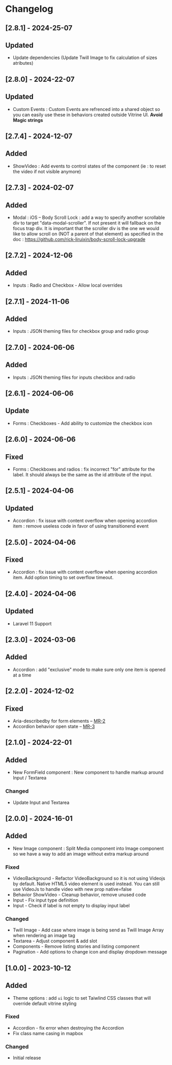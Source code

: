 # Changelog

## [2.8.1] - 2024-25-07

## Updated
- Update dependencies (Update Twill Image to fix calculation of sizes atributes)

## [2.8.0] - 2024-22-07

## Updated
- Custom Events : Custom Events are refrenced into a shared object so you can easily use these in behaviors created outside Vitrine UI. **Avoid Magic strings**

## [2.7.4] - 2024-12-07

## Added
- ShowVideo : Add events to control states of the component (ie : to reset the video if not visible anymore)

## [2.7.3] - 2024-02-07

## Added
- Modal : iOS – Body Scroll Lock : add a way to specify another scrollable div to target "data-modal-scroller". If not present it will fallback on the focus trap div. It is important that the scroller div is the one we would like to allow scroll on (NOT a parent of that element) as specified in the doc : https://github.com/rick-liruixin/body-scroll-lock-upgrade

## [2.7.2] - 2024-12-06

## Added
- Inputs : Radio and Checkbox - Allow local overrides

## [2.7.1] - 2024-11-06

## Added
- Inputs : JSON theming files for checkbox group and radio group

## [2.7.0] - 2024-06-06

## Added
- Inputs : JSON theming files for inputs checkbox and radio

## [2.6.1] - 2024-06-06

## Update
- Forms : Checkboxes - Add ability to customize the checkbox icon

## [2.6.0] - 2024-06-06

## Fixed
- Forms : Checkboxes and radios : fix incorrect "for" attribute for the label. It should always be the same as the id attribute of the input.

## [2.5.1] - 2024-04-06

## Updated
- Accordion : fix issue with content overflow when opening accordion item : remove useless code in favor of using transitionend event

## [2.5.0] - 2024-04-06

## Fixed
- Accordion : fix issue with content overflow when opening accordion item. Add option timing to set overflow timeout.

## [2.4.0] - 2024-04-06

## Updated
- Laravel 11 Support

## [2.3.0] - 2024-03-06

## Added
- Accordion : add "exclusive" mode to make sure only one item is opened at a time

## [2.2.0] - 2024-12-02

## Fixed
- Aria-describedby for form elements – [MR-2](https://code.area17.com/a17/vitrine/vitrine-ui-blade/-/merge_requests/2)
- Accordion behavior open state – [MR-3](https://code.area17.com/a17/vitrine/vitrine-ui-blade/-/merge_requests/3)

## [2.1.0] - 2024-22-01

## Added
- New FormField component : New component to handle markup around Input / Textarea

### Changed
- Update Input and Textarea

## [2.0.0] - 2024-16-01

## Added
- New Image component : Split Media component into Image component so we have a way to add an image without extra markup around

### Fixed
- VideoBackground - Refactor VideoBackground so it is not using Videojs by default. Native HTML5 video element is used instead. You can still use VideoJs to handle video with new prop native=false
- Behavior ShowVideo - Cleanup behavior, remove unused code
- Input - Fix input type definition
- Input - Check if label is not empty to display input label

### Changed
- Twill Image - Add case where image is being send as Twill Image Array when rendering an image tag
- Textarea - Adjust component & add slot
- Components - Remove listing stories and listing component
- Pagination - Add options to change icon and display dropdown message

## [1.0.0] - 2023-10-12

## Added
- Theme options : add `ui` logic to set Taiwlind CSS classes that will override default vitrine styling

### Fixed
- Accordion - fix error when destroying the Accordion
- Fix class name casing in mapbox

### Changed
- Initial release

